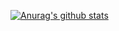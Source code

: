[![Anurag's github stats](https://github-readme-stats.vercel.app/api?username=Kartoffelspalt)](https://github.com/anuraghazra/github-readme-stats)
